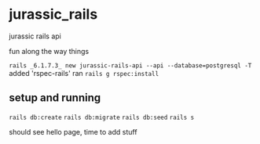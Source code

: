 # jurassic_rails
jurassic rails api


fun along the way things

`rails _6.1.7.3_ new jurassic-rails-api --api --database=postgresql -T`
added 'rspec-rails'
ran `rails g rspec:install`

## setup and running
`rails db:create`
`rails db:migrate`
`rails db:seed`
`rails s`

should see hello page, time to add stuff

